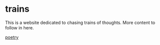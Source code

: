 # trains
This is a website dedicated to chasing trains of thoughts. More content to follow in here.  

[poetry](bleeding-time.md)
